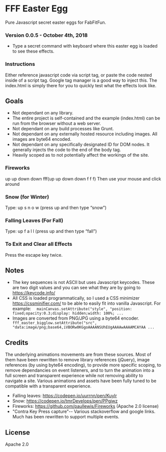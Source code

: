 # FFF Easter Egg
Pure Javascript secret easter eggs for FabFitFun.

### Version 0.0.5 - October 4th, 2018
- Type a secret command with keyboard where this easter egg is loaded to see these effects.

### Instructions
Either reference javascript code via script tag, or paste the code nested inside of a script tag. Google tag manager is a good way to inject this. The index.html is simply there for you to quickly test what the effects look like.

## Goals
- Not dependant on any library.
- The entire project is self-contained and the example (index.html) can be run from the browser without a web server.
- Not dependant on any build processes like Grunt.
- Not dependant on any externally hosted resource including images. All images are byte64 encoded.
- Not dependant on any specifically designated ID for DOM nodes. It generally injects the code to the end of the body tag. 
- Heavily scoped as to not potentially affect the workings of the site.


### Fireworks
up up down down fff(up up down down f f f)
Then use your mouse and click around

### Snow (for Winter)
Type: up s n o w (press up and then type “snow”)

### Falling Leaves (For Fall)
Type: up f a l l (press up and then type “fall”)

### To Exit and Clear all Effects
Press the escape key twice.

## Notes
- The key sequences is not ASCII but uses Javascript keycodes. These are two digit values and you can see what they are by going to https://keycode.info/
- All CSS is loaded programmatically, so I used a CSS minimizer https://cssminifier.com/ to be able to easily fit into vanilla Javascript. For example: 
```  mainCanvas.setAttribute("style", "position: fixed;opacity:0.3;display: hidden;width: 100%; ...```
- Images are converted from PNG/JPG using a byte64 encoder.
```   fff_easter_bigglow.setAttribute("src", "data:image/png;base64,iVBORw0KGgoAAAANSUhEUgAAAAwAAAAMCAYAA ...```



## Credits
The underlying animations movements are from these sources. Most of them have been rewritten to remove library references (jQuery), image references (by using byte64 encoding), to provide more specific scoping, to remove dependancies on event listeners, and to turn the animation into a full screen and transparent experience while not removing ability to navigate a site. Various animations and assets have been fully tuned to be compatible with a transparent experience.

- Falling leaves: https://codepen.io/uurrnn/pen/Kuylr
- Snow: https://codepen.io/tmrDevelops/pen/PPgjwz
- Fireworks: https://github.com/paullewis/Fireworks (Apache 2.0 license)
- "Contra Key Press capture"-- Various stackoverflow and google links. Much has been rewritten to support multiple events.

## License
Apache 2.0


